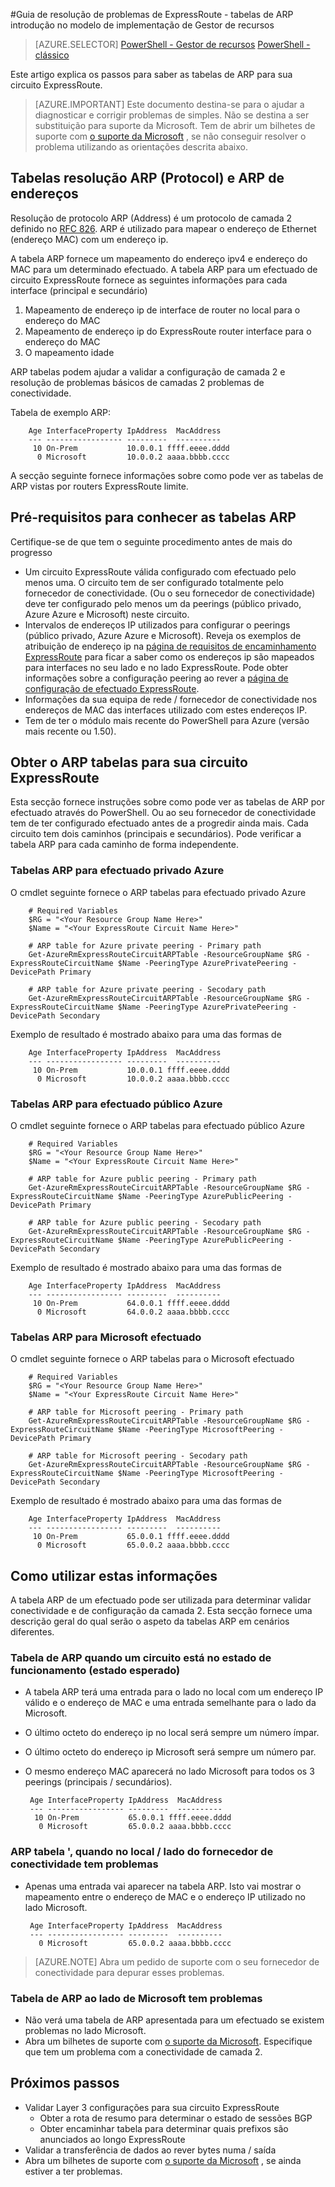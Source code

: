 <properties 
   pageTitle="Guia de resolução de problemas de ExpressRoute - introdução ARP tabelas | Microsoft Azure"
   description="Esta página fornece instruções sobre como obter o ARP tabelas para um circuito ExpressRoute"
   documentationCenter="na"
   services="expressroute"
   authors="ganesr"
   manager="carolz"
   editor="tysonn"/>
<tags 
   ms.service="expressroute"
   ms.devlang="na"
   ms.topic="article" 
   ms.tgt_pltfrm="na"
   ms.workload="infrastructure-services" 
   ms.date="10/10/2016"
   ms.author="ganesr"/>

#<a name="expressroute-troubleshooting-guide---getting-arp-tables-in-the-resource-manager-deployment-model"></a>Guia de resolução de problemas de ExpressRoute - tabelas de ARP introdução no modelo de implementação de Gestor de recursos

> [AZURE.SELECTOR]
[PowerShell - Gestor de recursos](expressroute-troubleshooting-arp-resource-manager.md)
[PowerShell - clássico](expressroute-troubleshooting-arp-classic.md)

Este artigo explica os passos para saber as tabelas de ARP para sua circuito ExpressRoute. 

>[AZURE.IMPORTANT] Este documento destina-se para o ajudar a diagnosticar e corrigir problemas de simples. Não se destina a ser substituição para suporte da Microsoft. Tem de abrir um bilhetes de suporte com [o suporte da Microsoft](https://portal.azure.com/?#blade/Microsoft_Azure_Support/HelpAndSupportBlade) , se não conseguir resolver o problema utilizando as orientações descrita abaixo.

## <a name="address-resolution-protocol-arp-and-arp-tables"></a>Tabelas resolução ARP (Protocol) e ARP de endereços
Resolução de protocolo ARP (Address) é um protocolo de camada 2 definido no [RFC 826](https://tools.ietf.org/html/rfc826). ARP é utilizado para mapear o endereço de Ethernet (endereço MAC) com um endereço ip.

A tabela ARP fornece um mapeamento do endereço ipv4 e endereço do MAC para um determinado efectuado. A tabela ARP para um efectuado de circuito ExpressRoute fornece as seguintes informações para cada interface (principal e secundário)

1. Mapeamento de endereço ip de interface de router no local para o endereço do MAC
2. Mapeamento de endereço ip do ExpressRoute router interface para o endereço do MAC
3. O mapeamento idade

ARP tabelas podem ajudar a validar a configuração de camada 2 e resolução de problemas básicos de camadas 2 problemas de conectividade. 

Tabela de exemplo ARP: 

        Age InterfaceProperty IpAddress  MacAddress    
        --- ----------------- ---------  ----------    
         10 On-Prem           10.0.0.1 ffff.eeee.dddd
          0 Microsoft         10.0.0.2 aaaa.bbbb.cccc


A secção seguinte fornece informações sobre como pode ver as tabelas de ARP vistas por routers ExpressRoute limite. 

## <a name="prerequisites-for-learning-arp-tables"></a>Pré-requisitos para conhecer as tabelas ARP

Certifique-se de que tem o seguinte procedimento antes de mais do progresso

 - Um circuito ExpressRoute válida configurado com efectuado pelo menos uma. O circuito tem de ser configurado totalmente pelo fornecedor de conectividade. (Ou o seu fornecedor de conectividade) deve ter configurado pelo menos um da peerings (público privado, Azure Azure e Microsoft) neste circuito.
 - Intervalos de endereços IP utilizados para configurar o peerings (público privado, Azure Azure e Microsoft). Reveja os exemplos de atribuição de endereço ip na [página de requisitos de encaminhamento ExpressRoute](expressroute-routing.md) para ficar a saber como os endereços ip são mapeados para interfaces no seu lado e no lado ExpressRoute. Pode obter informações sobre a configuração peering ao rever a [página de configuração de efectuado ExpressRoute](expressroute-howto-routing-arm.md).
 - Informações da sua equipa de rede / fornecedor de conectividade nos endereços de MAC das interfaces utilizado com estes endereços IP.
 - Tem de ter o módulo mais recente do PowerShell para Azure (versão mais recente ou 1.50).

## <a name="getting-the-arp-tables-for-your-expressroute-circuit"></a>Obter o ARP tabelas para sua circuito ExpressRoute
Esta secção fornece instruções sobre como pode ver as tabelas de ARP por efectuado através do PowerShell. Ou ao seu fornecedor de conectividade tem de ter configurado efectuado antes de a progredir ainda mais. Cada circuito tem dois caminhos (principais e secundários). Pode verificar a tabela ARP para cada caminho de forma independente.

### <a name="arp-tables-for-azure-private-peering"></a>Tabelas ARP para efectuado privado Azure
O cmdlet seguinte fornece o ARP tabelas para efectuado privado Azure

        # Required Variables
        $RG = "<Your Resource Group Name Here>"
        $Name = "<Your ExpressRoute Circuit Name Here>"
        
        # ARP table for Azure private peering - Primary path
        Get-AzureRmExpressRouteCircuitARPTable -ResourceGroupName $RG -ExpressRouteCircuitName $Name -PeeringType AzurePrivatePeering -DevicePath Primary
        
        # ARP table for Azure private peering - Secodary path
        Get-AzureRmExpressRouteCircuitARPTable -ResourceGroupName $RG -ExpressRouteCircuitName $Name -PeeringType AzurePrivatePeering -DevicePath Secondary 

Exemplo de resultado é mostrado abaixo para uma das formas de

        Age InterfaceProperty IpAddress  MacAddress    
        --- ----------------- ---------  ----------    
         10 On-Prem           10.0.0.1 ffff.eeee.dddd
          0 Microsoft         10.0.0.2 aaaa.bbbb.cccc


### <a name="arp-tables-for-azure-public-peering"></a>Tabelas ARP para efectuado público Azure
O cmdlet seguinte fornece o ARP tabelas para efectuado público Azure

        # Required Variables
        $RG = "<Your Resource Group Name Here>"
        $Name = "<Your ExpressRoute Circuit Name Here>"
        
        # ARP table for Azure public peering - Primary path
        Get-AzureRmExpressRouteCircuitARPTable -ResourceGroupName $RG -ExpressRouteCircuitName $Name -PeeringType AzurePublicPeering -DevicePath Primary
        
        # ARP table for Azure public peering - Secodary path
        Get-AzureRmExpressRouteCircuitARPTable -ResourceGroupName $RG -ExpressRouteCircuitName $Name -PeeringType AzurePublicPeering -DevicePath Secondary 


Exemplo de resultado é mostrado abaixo para uma das formas de

        Age InterfaceProperty IpAddress  MacAddress    
        --- ----------------- ---------  ----------    
         10 On-Prem           64.0.0.1 ffff.eeee.dddd
          0 Microsoft         64.0.0.2 aaaa.bbbb.cccc


### <a name="arp-tables-for-microsoft-peering"></a>Tabelas ARP para Microsoft efectuado
O cmdlet seguinte fornece o ARP tabelas para o Microsoft efectuado

        # Required Variables
        $RG = "<Your Resource Group Name Here>"
        $Name = "<Your ExpressRoute Circuit Name Here>"
        
        # ARP table for Microsoft peering - Primary path
        Get-AzureRmExpressRouteCircuitARPTable -ResourceGroupName $RG -ExpressRouteCircuitName $Name -PeeringType MicrosoftPeering -DevicePath Primary
        
        # ARP table for Microsoft peering - Secodary path
        Get-AzureRmExpressRouteCircuitARPTable -ResourceGroupName $RG -ExpressRouteCircuitName $Name -PeeringType MicrosoftPeering -DevicePath Secondary 


Exemplo de resultado é mostrado abaixo para uma das formas de

        Age InterfaceProperty IpAddress  MacAddress    
        --- ----------------- ---------  ----------    
         10 On-Prem           65.0.0.1 ffff.eeee.dddd
          0 Microsoft         65.0.0.2 aaaa.bbbb.cccc


## <a name="how-to-use-this-information"></a>Como utilizar estas informações
A tabela ARP de um efectuado pode ser utilizada para determinar validar conectividade e de configuração da camada 2. Esta secção fornece uma descrição geral do qual serão o aspeto da tabelas ARP em cenários diferentes.

### <a name="arp-table-when-a-circuit-is-in-operational-state-expected-state"></a>Tabela de ARP quando um circuito está no estado de funcionamento (estado esperado)

 - A tabela ARP terá uma entrada para o lado no local com um endereço IP válido e o endereço de MAC e uma entrada semelhante para o lado da Microsoft. 
 - O último octeto do endereço ip no local será sempre um número ímpar.
 - O último octeto do endereço ip Microsoft será sempre um número par.
 - O mesmo endereço MAC aparecerá no lado Microsoft para todos os 3 peerings (principais / secundários). 


        Age InterfaceProperty IpAddress  MacAddress    
        --- ----------------- ---------  ----------    
         10 On-Prem           65.0.0.1 ffff.eeee.dddd
          0 Microsoft         65.0.0.2 aaaa.bbbb.cccc

### <a name="arp-table-when-on-premises--connectivity-provider-side-has-problems"></a>ARP tabela ', quando no local / lado do fornecedor de conectividade tem problemas

 - Apenas uma entrada vai aparecer na tabela ARP. Isto vai mostrar o mapeamento entre o endereço de MAC e o endereço IP utilizado no lado Microsoft. 

        Age InterfaceProperty IpAddress  MacAddress    
        --- ----------------- ---------  ----------    
          0 Microsoft         65.0.0.2 aaaa.bbbb.cccc

>[AZURE.NOTE] Abra um pedido de suporte com o seu fornecedor de conectividade para depurar esses problemas. 


### <a name="arp-table-when-microsoft-side-has-problems"></a>Tabela de ARP ao lado de Microsoft tem problemas

 - Não verá uma tabela de ARP apresentada para um efectuado se existem problemas no lado Microsoft. 
 -  Abra um bilhetes de suporte com [o suporte da Microsoft](https://portal.azure.com/?#blade/Microsoft_Azure_Support/HelpAndSupportBlade). Especifique que tem um problema com a conectividade de camada 2. 

## <a name="next-steps"></a>Próximos passos

 - Validar Layer 3 configurações para sua circuito ExpressRoute
     - Obter a rota de resumo para determinar o estado de sessões BGP 
     - Obter encaminhar tabela para determinar quais prefixos são anunciados ao longo ExpressRoute
 - Validar a transferência de dados ao rever bytes numa / saída
 - Abra um bilhetes de suporte com [o suporte da Microsoft](https://portal.azure.com/?#blade/Microsoft_Azure_Support/HelpAndSupportBlade) , se ainda estiver a ter problemas.
